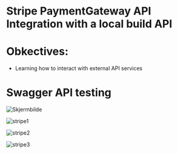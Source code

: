 # Stripe PaymentGateway API Integration with a local build API
# Obkectives:
 - Learning how to interact with external API services

# Swagger API testing 

![Skjermbilde](https://github.com/kahano/StripePayment_Integration_WebAPI/assets/48335933/20939365-23fd-4153-8117-0dafb09dab8c) 

![stripe1](https://github.com/kahano/StripePayment_Integration_WebAPI/assets/48335933/365becf1-beb7-4d4b-9e6c-2788a452f466)

![stripe2](https://github.com/kahano/StripePayment_Integration_WebAPI/assets/48335933/aa88e1f3-0d1f-4f9f-a78d-10be39cc1501) 

![stripe3](https://github.com/kahano/StripePayment_Integration_WebAPI/assets/48335933/a2292478-e9ee-48ad-9ac2-b409ff3d12c8)




